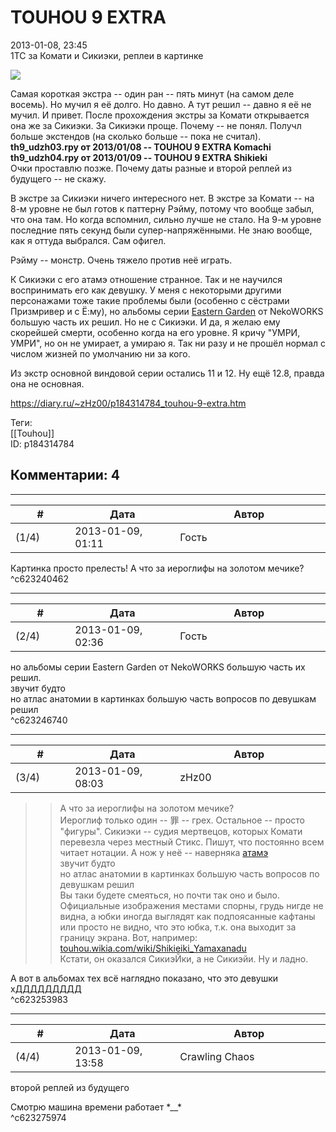 TOUHOU 9 EXTRA
==============

  
2013-01-08, 23:45  
 1TC за Комати и Сикиэки, реплеи в картинке   
   
  ![](http://i024.radikal.ru/1301/91/541de317b3b2.jpg)    
   
 Самая короткая экстра -- один ран -- пять минут (на самом деле восемь). Но мучил я её долго. Но давно. А тут решил -- давно я её не мучил. И привет. После прохождения экстры за Комати открывается она же за Сикиэки. За Сикиэки проще. Почему -- не понял. Получл больше экстендов (на сколько больше -- пока не считал).   
  **th9\_udzh03.rpy от 2013/01/08 -- TOUHOU 9 EXTRA Komachi   
 th9\_udzh04.rpy от 2013/01/09 -- TOUHOU 9 EXTRA Shikieki**    
 Очки проставлю позже. Почему даты разные и второй реплей из будущего -- не скажу.   
   
 В экстре за Сикиэки ничего интересного нет. В экстре за Комати -- на 8-м уровне не был готов к паттерну Рэйму, потому что вообще забыл, что она там. Но когда вспомнил, сильно лучше не стало. На 9-м уровне последние пять секунд были супер-напряжёнными. Не знаю вообще, как я оттуда выбрался. Сам офигел.   
   
 Рэйму -- монстр. Очень тяжело против неё играть.   
   
 К Сикиэки с его атамэ отношение странное. Так и не научился воспринимать его как девушку. У меня с некоторыми другими персонажами тоже такие проблемы были (особенно с сёстрами Призмривер и с Ё:му), но альбомы серии  [Eastern Garden](https://yande.re/pool?query=eastern+garden)  от NekoWORKS большую часть их решил. Но не с Сикиэки. И да, я желаю ему скорейшей смерти, особенно когда на его уровне. Я кричу "УМРИ, УМРИ", но он не умирает, а умираю я. Так ни разу и не прошёл нормал с числом жизней по умолчанию ни за кого.   
   
 Из экстр основной виндовой серии остались 11 и 12. Ну ещё 12.8, правда она не основная.   
  
<https://diary.ru/~zHz00/p184314784_touhou-9-extra.htm>  
  
Теги:  
[[Touhou]]  
ID: p184314784  


Комментарии: 4
--------------

  


---



|         #         |              Дата              |                     Автор                     |           ID           |
| --- | --- | --- | --- |
| (1/4) | 2013-01-09, 01:11 | Гость | c623240462 |

  
 Картинка просто прелесть! А что за иероглифы на золотом мечике?   
 ^c623240462

---



|         #         |              Дата              |                     Автор                     |           ID           |
| --- | --- | --- | --- |
| (2/4) | 2013-01-09, 02:36 | Гость | c623246740 |

  
  но альбомы серии Eastern Garden от NekoWORKS большую часть их решил.    
 звучит будто   
 но атлас анатомии в картинках большую часть вопросов по девушкам решил   
 ^c623246740

---



|         #         |              Дата              |                     Автор                     |           ID           |
| --- | --- | --- | --- |
| (3/4) | 2013-01-09, 08:03 | zHz00 | c623253983 |

  
 >>А что за иероглифы на золотом мечике?   
 Иероглиф только один -- 罪 -- грех. Остальное -- просто "фигуры". Сикиэки -- судия мертвецов, которых Комати перевезла через местный Стикс. Пишут, что постоянно всем читает нотации. А нож у неё -- наверняка  [атамэ](http://nethack.wikia.com/wiki/Magicbane)    
 >>звучит будто   
 >>но атлас анатомии в картинках большую часть вопросов по девушкам решил   
 Вы таки будете смеяться, но почти так оно и было. Официальные изображения местами спорны, грудь нигде не видна, а юбки иногда выглядят как подпоясанные кафтаны или просто не видно, что это юбка, т.к. она выходит за границу экрана. Вот, например:   
  [touhou.wikia.com/wiki/Shikieiki\_Yamaxanadu](http://touhou.wikia.com/wiki/Shikieiki_Yamaxanadu)    
 Кстати, он оказался СикиэЙки, а не Сикиэйи. Ну и ладно.   
   
 А вот в альбомах тех всё наглядно показано, что это девушки хДДДДДДДДД   
 ^c623253983

---



|         #         |              Дата              |                     Автор                     |           ID           |
| --- | --- | --- | --- |
| (4/4) | 2013-01-09, 13:58 | Crawling Chaos | c623275974 |

  
  второй реплей из будущего    
   
 Смотрю машина времени работает \*\_\_\*   
 ^c623275974